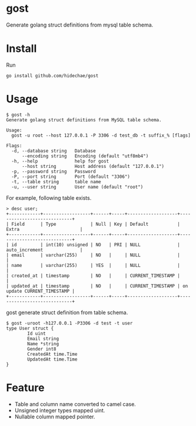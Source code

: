 # gost

Generate golang struct definitions from mysql table schema.

# Install

Run

```
go install github.com/hidechae/gost
```

# Usage

```
$ gost -h
Generate golang struct definitions from MySQL table schema.

Usage:
  gost -u root --host 127.0.0.1 -P 3306 -d test_db -t suffix_% [flags]

Flags:
  -d, --database string   Database
      --encoding string   Encoding (default "utf8mb4")
  -h, --help              help for gost
      --host string       Host address (default "127.0.0.1")
  -p, --password string   Password
  -P, --port string       Port (default "3306")
  -t, --table string      table name
  -u, --user string       User name (default "root")
```

For example, following table exists.
```
> desc user;
+------------+------------------+------+-----+-------------------+-----------------------------+
| Field      | Type             | Null | Key | Default           | Extra                       |
+------------+------------------+------+-----+-------------------+-----------------------------+
| id         | int(10) unsigned | NO   | PRI | NULL              | auto_increment              |
| email      | varchar(255)     | NO   |     | NULL              |                             |
| name       | varchar(255)     | YES  |     | NULL              |                             |
| created_at | timestamp        | NO   |     | CURRENT_TIMESTAMP |                             |
| updated_at | timestamp        | NO   |     | CURRENT_TIMESTAMP | on update CURRENT_TIMESTAMP |
+------------+------------------+------+-----+-------------------+-----------------------------+
```

gost generate struct definition from table schema.
```
$ gost -uroot -h127.0.0.1 -P3306 -d test -t user
type User struct {
        Id uint
        Email string
        Name *string
        Gender int8
        CreatedAt time.Time
        UpdatedAt time.Time
}
```

# Feature

- Table and column name converted to camel case.
- Unsigned integer types mapped uint.
- Nullable column mapped pointer.
